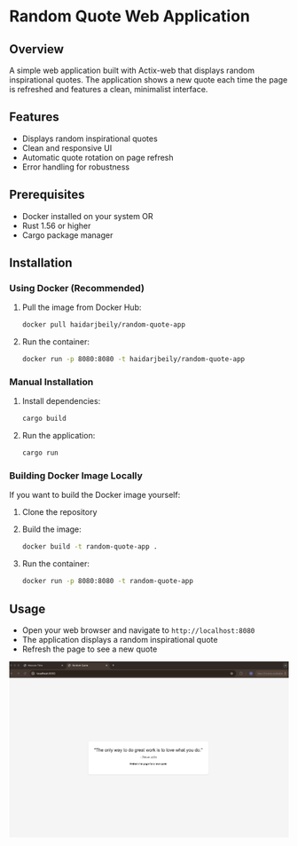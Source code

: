 # Random Quote Web Application

## Overview

A simple web application built with Actix-web that displays random inspirational quotes. The application shows a new quote each time the page is refreshed and features a clean, minimalist interface.

## Features

- Displays random inspirational quotes
- Clean and responsive UI
- Automatic quote rotation on page refresh
- Error handling for robustness

## Prerequisites

- Docker installed on your system
OR
- Rust 1.56 or higher
- Cargo package manager

## Installation

### Using Docker (Recommended)

1. Pull the image from Docker Hub:

    ```bash
    docker pull haidarjbeily/random-quote-app
    ```

2. Run the container:

    ```bash
    docker run -p 8080:8080 -t haidarjbeily/random-quote-app
    ```

### Manual Installation

1. Install dependencies:

    ```bash
    cargo build
    ```

2. Run the application:

    ```bash
    cargo run
    ```

### Building Docker Image Locally

If you want to build the Docker image yourself:

1. Clone the repository
2. Build the image:

    ```bash
    docker build -t random-quote-app .
    ```

3. Run the container:

    ```bash
    docker run -p 8080:8080 -t random-quote-app
    ```

## Usage

- Open your web browser and navigate to `http://localhost:8080`
- The application displays a random inspirational quote
- Refresh the page to see a new quote

![Random Quote App](usage.png)
